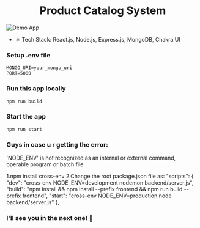 <h1 align="center">Product Catalog System</h1>

![Demo App](/frontend/public/screenshot-for-readme.png)



-   ⚛️ Tech Stack: React.js, Node.js, Express.js, MongoDB, Chakra UI

### Setup .env file

```shell
MONGO_URI=your_mongo_uri
PORT=5000
```

### Run this app locally

```shell
npm run build
```

### Start the app

```shell
npm run start
```

### Guys in case u r getting the error: 

'NODE_ENV' is not recognized as an internal or external command,
operable program or batch file. 


1.npm install cross-env
2.Change the root package.json file  as: 
  "scripts": {
    "dev": "cross-env NODE_ENV=development nodemon backend/server.js",
    "build": "npm install && npm install --prefix frontend && npm run build --prefix frontend",
    "start": "cross-env NODE_ENV=production node backend/server.js"
  },
  
### I'll see you in the next one! 🚀
